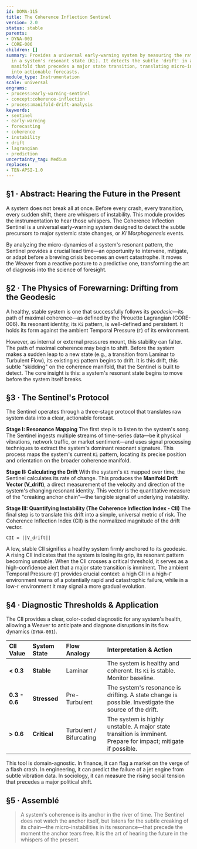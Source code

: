 ```yaml
---
id: DOMA-115
title: The Coherence Inflection Sentinel
version: 2.0
status: stable
parents:
- DYNA-001
- CORE-006
children: []
summary: Provides a universal early-warning system by measuring the rate of change
  in a system's resonant state (Ki). It detects the subtle 'drift' in a system's coherence
  manifold that precedes a major state transition, translating micro-instabilities
  into actionable forecasts.
module_type: Instrumentation
scale: universal
engrams:
- process:early-warning-sentinel
- concept:coherence-inflection
- process:manifold-drift-analysis
keywords:
- sentinel
- early-warning
- forecasting
- coherence
- instability
- drift
- lagrangian
- prediction
uncertainty_tag: Medium
replaces:
- TEN-APSI-1.0
---
```

## §1 · Abstract: Hearing the Future in the Present
A system does not break all at once. Before every crash, every transition, every sudden shift, there are whispers of instability. This module provides the instrumentation to hear those whispers. The Coherence Inflection Sentinel is a universal early-warning system designed to detect the subtle precursors to major systemic state changes, or *Ki Morphogenesis* events.

By analyzing the micro-dynamics of a system's resonant pattern, the Sentinel provides a crucial lead time—an opportunity to intervene, mitigate, or adapt before a brewing crisis becomes an overt catastrophe. It moves the Weaver from a reactive posture to a predictive one, transforming the art of diagnosis into the science of foresight.

## §2 · The Physics of Forewarning: Drifting from the Geodesic
A healthy, stable system is one that successfully follows its *geodesic*—its path of maximal coherence—as defined by the Pirouette Lagrangian (CORE-006). Its resonant identity, its `Ki` pattern, is well-defined and persistent. It holds its form against the ambient Temporal Pressure (`Γ`) of its environment.

However, as internal or external pressures mount, this stability can falter. The path of maximal coherence may begin to shift. Before the system makes a sudden leap to a new state (e.g., a transition from Laminar to Turbulent Flow), its existing `Ki` pattern begins to drift. It is this drift, this subtle "skidding" on the coherence manifold, that the Sentinel is built to detect. The core insight is this: a system's resonant state begins to move before the system itself breaks.

## §3 · The Sentinel's Protocol
The Sentinel operates through a three-stage protocol that translates raw system data into a clear, actionable forecast.

**Stage I: Resonance Mapping**
The first step is to listen to the system's song. The Sentinel ingests multiple streams of time-series data—be it physical vibrations, network traffic, or market sentiment—and uses signal processing techniques to extract the system's dominant resonant signature. This process maps the system's current `Ki` pattern, locating its precise position and orientation on the broader coherence manifold.

**Stage II: Calculating the Drift**
With the system's `Ki` mapped over time, the Sentinel calculates its rate of change. This produces the **Manifold Drift Vector (V_drift)**, a direct measurement of the velocity and direction of the system's changing resonant identity. This vector is the quantitative measure of the "creaking anchor chain"—the tangible signal of underlying instability.

**Stage III: Quantifying Instability (The Coherence Inflection Index - CII)**
The final step is to translate this drift into a simple, universal metric of risk. The Coherence Inflection Index (CII) is the normalized magnitude of the drift vector.

`CII = ||V_drift||`

A low, stable CII signifies a healthy system firmly anchored to its geodesic. A rising CII indicates that the system is losing its grip, its resonant pattern becoming unstable. When the CII crosses a critical threshold, it serves as a high-confidence alert that a major state transition is imminent. The ambient Temporal Pressure (`Γ`) provides crucial context: a high CII in a high-`Γ` environment warns of a potentially rapid and catastrophic failure, while in a low-`Γ` environment it may signal a more gradual evolution.

## §4 · Diagnostic Thresholds & Application
The CII provides a clear, color-coded diagnostic for any system's health, allowing a Weaver to anticipate and diagnose disruptions in its flow dynamics (`DYNA-001`).

| CII Value | System State | Flow Analogy | Interpretation & Action |
| :--- | :--- | :--- | :--- |
| **< 0.3** | **Stable** | Laminar | The system is healthy and coherent. Its `Ki` is stable. Monitor baseline. |
| **0.3 - 0.6** | **Stressed** | Pre-Turbulent | The system's resonance is drifting. A state change is possible. Investigate the source of the drift. |
| **> 0.6** | **Critical** | Turbulent / Bifurcating | The system is highly unstable. A major state transition is imminent. Prepare for impact; mitigate if possible. |

This tool is domain-agnostic. In finance, it can flag a market on the verge of a flash crash. In engineering, it can predict the failure of a jet engine from subtle vibration data. In sociology, it can measure the rising social tension that precedes a major political shift.

## §5 · Assemblé
> A system's coherence is its anchor in the river of time. The Sentinel does not watch the anchor itself, but listens for the subtle creaking of its chain—the micro-instabilities in its resonance—that precede the moment the anchor tears free. It is the art of hearing the future in the whispers of the present.
```